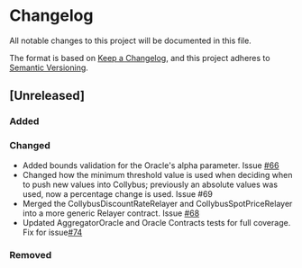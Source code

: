 # Changelog
All notable changes to this project will be documented in this file.

The format is based on [Keep a Changelog](https://keepachangelog.com/en/1.0.0/),
and this project adheres to [Semantic Versioning](https://semver.org/spec/v2.0.0.html).

## [Unreleased]

### Added

### Changed

- Added bounds validation for the Oracle's alpha parameter. Issue [#66](https://github.com/fiatdao/delphi/issues/66)
- Changed how the minimum threshold value is used when deciding when to push new values into Collybus; previously an absolute values was used, now a percentage change is used. Issue #69
- Merged the CollybusDiscountRateRelayer and CollybusSpotPriceRelayer into a more generic Relayer contract. Issue [#68](https://github.com/fiatdao/delphi/issues/68) 
- Updated AggregatorOracle and Oracle Contracts tests for full coverage. Fix for issue[#74](https://github.com/fiatdao/delphi/issues/74)

### Removed